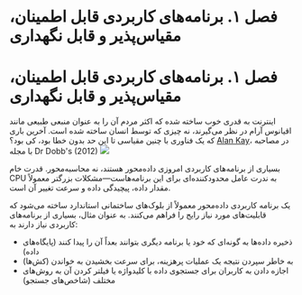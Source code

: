 # فصل ۱. برنامه‌های کاربردی قابل اطمینان، مقیاس‌پذیر و قابل نگهداری

# فصل ۱. برنامه‌های کاربردی قابل اطمینان، مقیاس‌پذیر و قابل نگهداری 

اینترنت به قدری خوب ساخته شده که اکثر مردم آن را به عنوان منبعی طبیعی مانند اقیانوس آرام در نظر می‌گیرند، نه چیزی که توسط انسان ساخته شده است. آخرین باری که یک فناوری با چنین مقیاسی تا این حد بدون خطا بود، کی بود؟
[Alan Kay](http://www.drdobbs.com/architecture-and-design/interview-with-alan-kay/240003442)،
  در مصاحبه با مجله Dr Dobb's (2012) ![](assets/ch01-map-alt.png) 

بسیاری از برنامه‌های کاربردی امروزی داده‌محور هستند، نه محاسبه‌محور. قدرت خام CPU به ندرت عامل محدودکننده‌ای برای این برنامه‌هاست—مشکلات بزرگتر معمولاً مقدار داده، پیچیدگی داده و سرعت تغییر آن است.

یک برنامه کاربردی داده‌محور معمولاً از بلوک‌های ساختمانی استاندارد ساخته می‌شود که قابلیت‌های مورد نیاز رایج را فراهم می‌کنند. به عنوان مثال، بسیاری از برنامه‌های کاربردی نیاز دارند به:
* ذخیره داده‌ها به گونه‌ای که خود یا برنامه دیگری بتوانند بعداً آن را پیدا کنند (پایگاه‌های داده)
* به خاطر سپردن نتیجه یک عملیات پرهزینه، برای سرعت بخشیدن به خواندن (کش‌ها)
* اجازه دادن به کاربران برای جستجوی داده با کلیدواژه یا فیلتر کردن آن به روش‌های مختلف (شاخص‌های جستجو) 